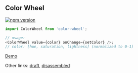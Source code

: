 ## Color Wheel

[![npm version][npm-image]][npm-url]

```js
import ColorWheel from 'color-wheel';

// usage:
<ColorWheel value={color} onChange={setColor} />;
// color: [hue, saturation, lightness] (normalized to 0-1)
```

[Demo](https://caub.github.io/color-wheel/build/)  

Other links: [draft](//caub.github.io/color-wheel/draft), [disassembled](//caub.github.io/color-wheel/draft-parts)

[npm-image]: https://img.shields.io/npm/v/color-wheel.svg?style=flat-square
[npm-url]: https://www.npmjs.com/package/color-wheel
